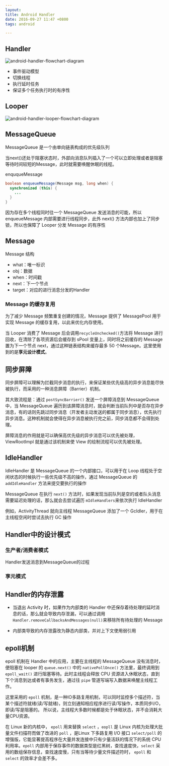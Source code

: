 ```yaml
---
layout: 
title: Android Handler
date: 2016-09-27 11:47 +0800
tags: android

---
```


<!--more-->

## Handler

![android-handler-flowchart-diagram](https://s2.loli.net/2022/07/19/HTeOLWhGBJyZoiC.webp)

- 事件驱动模型
- 切换线程
- 执行延时任务
- 保证多个任务执行时的有序性



## Looper

![android-handler-looper-flowchart-diagram](https://s2.loli.net/2022/07/19/Kg3t8Ma2CWde9GQ.png)



## MessageQueue

MessageQueue 是一个由单向链表构成的优先级队列

当next()还处于阻塞状态时，外部向消息队列插入了一个可以立即处理或者是阻塞等待时间较短的Message，此时就需要唤醒休眠的线程。

enququeMessage

```java
boolean enqueueMessage(Message msg, long when) {
  synchronized (this) {
    ...
  }
}
```

因为存在多个线程同时往一个 MessageQueue 发送消息的可能，所以 enqueueMessage 内部需要进行线程同步，此外 next() 方法内部也加上了同步锁，所以也保障了 Looper 分发 Message 的有序性



## Message

Message 结构

- what：唯一标识
- obj：数据
- when：时间戳
- next：下一个节点
- target：对应的进行消息分发的Handler



### Message 的缓存复用

为了减少 Message 频繁重复创建的情况，Message 提供了 MessagePool 用于实现 Message 的缓存复用，以此来优化内存使用。

当 Looper 消费了 Message 后会调用`recycleUnchecked()`方法将 Message 进行回收，在清除了各项资源后会缓存到 sPool 变量上，同时将之前缓存的 Message 置为下一个节点 next，通过这种链表结构来缓存最多 50 个Message。这里使用到的是**享元设计模式**。



## 同步屏障

同步屏障可以理解为拦截同步消息的执行，来保证某些优先级高的异步消息能尽快被执行，而采用的一种消息屏障（Barrier）机制。

其大致流程是：通过 `postSyncBarrier()` 发送一个屏障消息到 MessageQueue 中，当 MessageQueue 遍历到该屏障消息时，就会判断当前队列中是否存在异步消息，有的话则先跳过同步消息（开发者主动发送的都属于同步消息），优先执行异步消息。这种机制就会使得在异步消息被执行完之前，同步消息都不会得到处理。

屏障消息的作用就是可以确保高优先级的异步消息可以优先被处理，ViewRootImpl 就是通过该机制来使 View 的绘制流程可以优先被处理。



## IdleHandler

IdleHandler 是 MessageQueue 的一个内部接口，可以用于在 Loop 线程处于空闲状态的时候执行一些优先级不高的操作，通过 MessageQueue 的 `addIdleHandler` 方法来提交要执行的操作

MessageQueue 在执行 `next()` 方法时，如果发现当前队列是空的或者队头消息需要延迟处理的话，那么就会去尝试遍历 `mIdleHandlers`来依次执行 IdleHandler

例如，ActivityThread 就向主线程 MessageQueue 添加了一个 GcIdler，用于在主线程空闲时尝试去执行 GC 操作



## Handler中的设计模式

### 生产者/消费者模式

Handler发送消息到MessageQueue的过程

### 享元模式



## Handler的内存泄露

- 当退出 Activity 时，如果作为内部类的 Handler 中还保存着待处理的延时消息的话，那么就会导致内存泄漏，可以通过调用`Handler.removeCallbacksAndMessages(null)`来移除所有待处理的 Message

- 内部类导致的内存泄露改为静态内部类，并对上下文使用弱引用



## epoll机制

epoll 机制在 Handler 中的应用，主要在主线程的 MessageQueue 没有消息时，便阻塞在 looper 的 `queue.next()` 中的 `nativePollOnce()` 方法里，最终调用到 `epoll_wait()` 进行阻塞等待。此时主线程会释放 CPU 资源进入休眠状态，直到下个消息到达或者有事务发生，通过往 `pipe` 管道写端写入数据来唤醒主线程工作。

这里采用的 `epoll` 机制，是一种IO多路复用机制，可以同时监控多个描述符，当某个描述符就绪(读/写就绪)，则立刻通知相应程序进行读/写操作，本质同步I/O，即读/写是阻塞的。 所以说，主线程大多数时候都是处于休眠状态，并不会消耗大量CPU资源。

在 Linux 新的内核中， `epoll` 用来替换 `select` ，`eopll` 是 Linux 内核为处理大批量文件扫描符而做了改进的 `poll` ，是Linux 下多路复用 I/O 接口 `select/poll` 的增强版，它能显著提高程序在大量并发连接中只有少量活跃的情况下的系统 CPU 利用率。`epoll` 内部用于保存事件的数据类型是红黑树，查找速度快，`select` 采用的数组保存信息，查找速度慢，只有当等待少量文件描述符时， `epoll` 和 `select` 的效率才会差不多。





